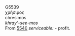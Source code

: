 <body>
  <p>G5539<br>  χρήσιμος  <br> chrēsimos  <br><i>khray‘-see-mos </i><br>From <a href="g5540.htm">5540</a>  <i>serviceable:</i> - profit.<br></p>
 </body>